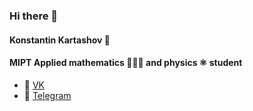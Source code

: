 ### Hi there 👋

#### Konstantin Kartashov 🌚
#### MIPT Applied mathematics 👨🏻‍💻 and physics ⚛️ student

- 💬 [VK](vk.com/comradecoastal)
- 💌 [Telegram](https://t.me/comradecoastal)
<!--
**comradecoastal/comradecoastal** is a ✨ _special_ ✨ repository because its `README.md` (this file) appears on your GitHub profile.

Here are some ideas to get you started:

- 🔭 I’m currently working on ...
- 🌱 I’m currently learning ...
- 👯 I’m looking to collaborate on ...
- 🤔 I’m looking for help with ...
- 💬 Ask me about ...
- 📫 How to reach me: ...
- 😄 Pronouns: ...
- ⚡ Fun fact: ...
-->
